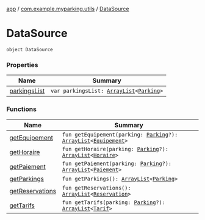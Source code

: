 [app](../../index.md) / [com.example.myparking.utils](../index.md) / [DataSource](./index.md)

# DataSource

`object DataSource`

### Properties

| Name | Summary |
|---|---|
| [parkingsList](parkings-list.md) | `var parkingsList: `[`ArrayList`](https://kotlinlang.org/api/latest/jvm/stdlib/kotlin.collections/-array-list/index.html)`<`[`Parking`](../../com.example.myparking.models/-parking/index.md)`>` |

### Functions

| Name | Summary |
|---|---|
| [getEquipement](get-equipement.md) | `fun getEquipement(parking: `[`Parking`](../../com.example.myparking.models/-parking/index.md)`?): `[`ArrayList`](https://kotlinlang.org/api/latest/jvm/stdlib/kotlin.collections/-array-list/index.html)`<`[`Equipement`](../../com.example.myparking.models/-equipement/index.md)`>` |
| [getHoraire](get-horaire.md) | `fun getHoraire(parking: `[`Parking`](../../com.example.myparking.models/-parking/index.md)`?): `[`ArrayList`](https://kotlinlang.org/api/latest/jvm/stdlib/kotlin.collections/-array-list/index.html)`<`[`Horaire`](../../com.example.myparking.models/-horaire/index.md)`>` |
| [getPaiement](get-paiement.md) | `fun getPaiement(parking: `[`Parking`](../../com.example.myparking.models/-parking/index.md)`?): `[`ArrayList`](https://kotlinlang.org/api/latest/jvm/stdlib/kotlin.collections/-array-list/index.html)`<`[`Paiement`](../../com.example.myparking.models/-paiement/index.md)`>` |
| [getParkings](get-parkings.md) | `fun getParkings(): `[`ArrayList`](https://kotlinlang.org/api/latest/jvm/stdlib/kotlin.collections/-array-list/index.html)`<`[`Parking`](../../com.example.myparking.models/-parking/index.md)`>` |
| [getReservations](get-reservations.md) | `fun getReservations(): `[`ArrayList`](https://kotlinlang.org/api/latest/jvm/stdlib/kotlin.collections/-array-list/index.html)`<`[`Reservation`](../../com.example.myparking.models/-reservation/index.md)`>` |
| [getTarifs](get-tarifs.md) | `fun getTarifs(parking: `[`Parking`](../../com.example.myparking.models/-parking/index.md)`?): `[`ArrayList`](https://kotlinlang.org/api/latest/jvm/stdlib/kotlin.collections/-array-list/index.html)`<`[`Tarif`](../../com.example.myparking.models/-tarif/index.md)`>` |
